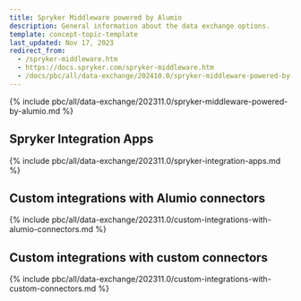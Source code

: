 ```yaml
---
title: Spryker Middleware powered by Alumio
description: General information about the data exchange options.
template: concept-topic-template
last_updated: Nov 17, 2023
redirect_from:
  - /spryker-middleware.htm
  - https://docs.spryker.com/spryker-middleware.htm   
  - /docs/pbc/all/data-exchange/202410.0/spryker-middleware-powered-by-alumio/spryker-middleware-powered-by-alumio.html
---
```


{% include pbc/all/data-exchange/202311.0/spryker-middleware-powered-by-alumio.md %} <!-- To edit, see /_includes/pbc/all/data-exchange/202311.0/spryker-middleware-powered-by-alumio.md -->

## Spryker Integration Apps

{% include pbc/all/data-exchange/202311.0/spryker-integration-apps.md %} <!-- To edit, see /_includes/pbc/all/data-exchange/202311.0/spryker-integration-apps.md -->

## Custom integrations with Alumio connectors

{% include pbc/all/data-exchange/202311.0/custom-integrations-with-alumio-connectors.md %} <!-- To edit, see /_includes/pbc/all/data-exchange/202311.0/custom-integrations-with-alumio-connectors.md -->

## Custom integrations with custom connectors

{% include pbc/all/data-exchange/202311.0/custom-integrations-with-custom-connectors.md %} <!-- To edit, see /_includes/pbc/all/data-exchange/202311.0/custom-integrations-with-custom-connectors.md -->
